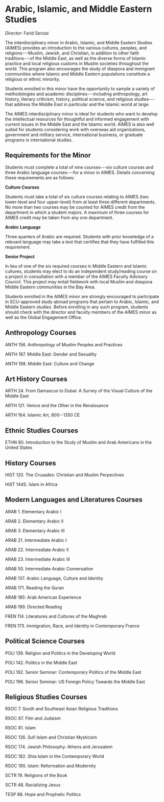 Arabic, Islamic, and Middle Eastern Studies
===========================================

*Director:* Farid Senzai

The interdisciplinary minor in Arabic, Islamic, and Middle Eastern Studies (AIMES) provides an introduction to the various cultures, peoples, and religions---Muslim, Jewish, and Christian, in addition to other faith traditions---of the Middle East, as well as the diverse forms of Islamic practice and local religious customs in Muslim societies throughout the world. This program also encourages the study of diaspora and immigrant communities where Islamic and Middle Eastern populations constitute a religious or ethnic minority.

Students enrolled in this minor have the opportunity to sample a variety of methodologies and academic disciplines---including anthropology, art history, literary criticism, history, political science, and religious studies---that address the Middle East in particular and the Islamic world at large.

The AIMES interdisciplinary minor is ideal for students who want to develop the intellectual resources for thoughtful and informed engagement with current issues in the Middle East and the Islamic world. AIMES is also well suited for students considering work with overseas aid organizations, government and military service, international business, or graduate programs in international studies.

Requirements for the Minor
--------------------------

Students must complete a total of nine courses---six culture courses and three Arabic language courses---for a minor in AIMES. Details concerning these requirements are as follows:

**Culture Courses**

Students must take a total of six culture courses relating to AIMES (two lower-level and four upper-level) from at least three different departments. No more than two courses may be counted for AIMES credit from the department in which a student majors. A maximum of three courses for AIMES credit may be taken from any one department.

**Arabic Language**

Three quarters of Arabic are required. Students with prior knowledge of a relevant language may take a test that certifies that they have fulfilled this requirement.

**Senior Project**

In lieu of one of the six required courses in Middle Eastern and Islamic cultures, students may elect to do an independent study/reading course on a project in consultation with a member of the AIMES Faculty Advisory Council. This project may entail fieldwork with local Muslim and diaspora Middle Eastern communities in the Bay Area.

Students enrolled in the AIMES minor are strongly encouraged to participate in SCU-approved study abroad programs that pertain to Arabic, Islamic, and Middle Eastern studies. Before enrolling in any such program, students should check with the director and faculty members of the AIMES minor as well as the Global Engagement Office.

Anthropology Courses
--------------------

ANTH 156. Anthropology of Muslim Peoples and Practices

ANTH 187. Middle East: Gender and Sexuality

ANTH 188. Middle East: Culture and Change

Art History Courses
-------------------

ARTH 24. From Damascus to Dubai: A Survey of the Visual Culture of the Middle East

ARTH 121. Venice and the Other in the Renaissance

ARTH 164. Islamic Art, 600--1350 CE

Ethnic Studies Courses
----------------------

ETHN 80. Introduction to the Study of Muslim and Arab Americans in the United States

History Courses
---------------

HIST 120. The Crusades: Christian and Muslim Perpectives

HIST 144S. Islam in Africa

Modern Languages and Literatures Courses
----------------------------------------

ARAB 1. Elementary Arabic I

ARAB 2. Elementary Arabic II

ARAB 3. Elementary Arabic III

ARAB 21. Intermediate Arabic I

ARAB 22. Intermediate Arabic II

ARAB 23. Intermediate Arabic III

ARAB 50. Intermediate Arabic Conversation

ARAB 137. Arabic Language, Culture and Identity

ARAB 171. Reading the Quran

ARAB 185: Arab American Experience

ARAB 199. Directed Reading

FREN 114. Literatures and Cultures of the Maghreb

FREN 173. Immigration, Race, and Identity in Contemporary France

Political Science Courses
-------------------------

POLI 139. Religion and Politics in the Developing World

POLI 142. Politics in the Middle East

POLI 192. Senior Seminar: Contemporary Politics of the Middle East

POLI 196. Senior Seminar: US Foreign Policy Towards the Middle East

Religious Studies Courses
-------------------------

RSOC 7. South and Southeast Asian Religious Traditions

RSOC 67. Film and Judaism

RSOC 81. Islam

RSOC 126. Sufi Islam and Christian Mysticism

RSOC 174. Jewish Philosophy: Athens and Jerusalem

RSOC 182. Shia Islam in the Contemporary World

RSOC 190. Islam: Reformation and Modernity

SCTR 19. Religions of the Book

SCTR 48. Racializing Jesus

TESP 88. Hope and Prophetic Politics
